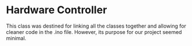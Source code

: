 # Hardware Controller

This class was destined for linking all the classes together and allowing for cleaner code in the .ino file.
However, its purpose for our project seemed minimal. 
